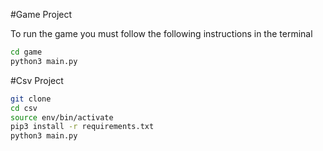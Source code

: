 #Game Project

To run the game you must follow the following instructions in the terminal
```sh
cd game
python3 main.py
```
#Csv Project
```sh
git clone
cd csv
source env/bin/activate
pip3 install -r requirements.txt
python3 main.py
```
